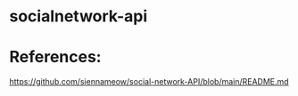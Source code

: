 # socialnetwork-api

# References:
https://github.com/siennameow/social-network-API/blob/main/README.md